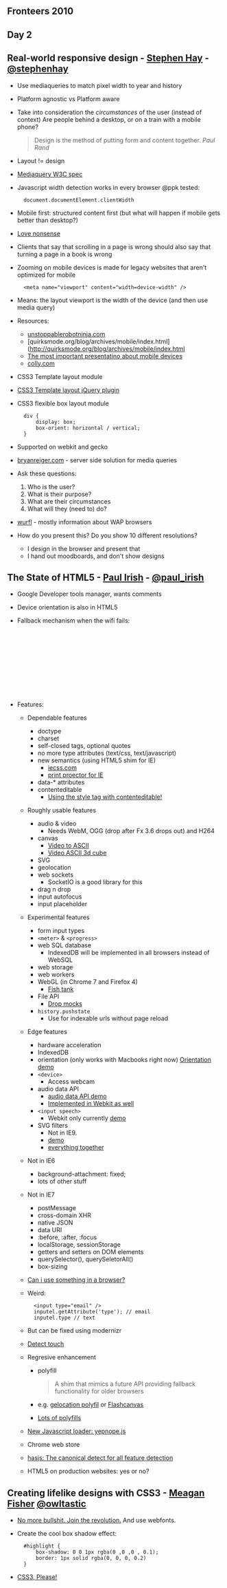 Fronteers 2010
--------------

Day 2
-----

## Real-world responsive design - [Stephen Hay](http://www.the-haystack.com) - [@stephenhay](http://twitter.com/stephenhay)
* Use mediaqueries to match pixel width to year and history
* Platform agnostic vs Platform aware
* Take into consideration the *circumstances* of the user (instead of context)
  Are people behind a desktop, or on a train with a mobile phone?

    > Design is the method of putting form and content together.
    > *Paul Rand*
* Layout != design
* [Mediaquery W3C spec](http://w3.org/TR/css3-mediaqueries)
* Javascript width detection works in every browser @ppk tested:

        document.documentElement.clientWidth

* Mobile first: structured content first (but what will happen if mobile gets better than desktop?)
* [Love nonsense](http://www.lovenonsense.com)
* Clients that say that scrolling in a page is wrong should also say that turning a page in a book is wrong
* Zooming on mobile devices is made for legacy websites that aren't optimized for mobile

        <meta name="viewport" content="width=device-width" />

* Means: the layout viewport is the width of the device (and then use media query)
* Resources:
    * [unstoppablerobotninja.com](http://unstoppablerobotninja.com)
    * [quirksmode.org/blog/archives/mobile/index.html](http://quirksmode.org/blog/archives/mobile/index.html
    * [The most important presentatino about mobile devices](http://slideshare.net/bryanreiger/rethinking-the-mobile-web-by-yiibu)
    * [colly.com](http://colly.com)
* CSS3 Template layout module
* [CSS3 Template layout jQuery plugin](http://code.google.com/p/css-template-layout)
* CSS3 flexible box layout module

        div {
            display: box;
            box-orient: horizontal / vertical;
        }
* Supported on webkit and gecko
* [bryanreiger.com](http://bryanreiger.com) - server side solution for media queries
* Ask these questions:
    1. Who is the user?
    2. What is their purpose?
    3. What are their circumstances
    4. What will they (need to) do?
* [wurfl](http://wurfl.sourceforge.net) - mostly information about WAP browsers
* How do you present this? Do you show 10 different resolutions?
    * I design in the browser and present that
    * I hand out moodboards, and don't show designs

## The State of HTML5 - [Paul Irish](http://paulirish.com/) - [@paul_irish](http://twitter.com/#!/paul_irish)
* Google Developer tools manager, wants comments
* Device orientation is also in HTML5
* Fallback mechanism when the wifi fails:

    <object data="http://">
        <object data="fallbackimage"></object>
    </object>

* Features:
    * Dependable features
        * doctype
        * charset
        * self-closed tags, optional quotes
        * no more type attributes (text/css, text/javascript)
        * new semantics (using HTML5 shim for IE)
            * [iecss.com](http://iecss.com)
            * [print proector for IE](http://www.iecss.com/print-protector)
        * data-* attributes
        * contenteditable
            * [Using the style tag with contenteditable!](http://annevankesteren.nl/test/contenteditable-style.htm)
    * Roughly usable features
        * audio & video
            * Needs WebM, OGG (drop after Fx 3.6 drops out) and H264
        * canvas
            * [Video to ASCII](http://paulirish.com/workvideo2ascii)
            * [Video ASCII 3d cube](http://studio.html5rocks.com/samples/video-cube/index.html)
        * SVG
        * geolocation
        * web sockets
            * SocketIO is a good library for this
        * drag n drop
        * input autofocus
        * input placeholder
    * Experimental features
        * form input types
        * `<meter>` & `<progress>`
        * web SQL database
            * IndexedDB will be implemented in all browsers instead of WebSQL
        * web storage
        * web workers
        * WebGL (in Chrome 7 and Firefox 4)
            * [Fish tank](http://webglsamples.googlecode.com/hg/aquarium/aquarium.html)
        * File API
            * [Drop mocks](http://dropmocks.com)
        * `history.pushstate`
            * Use for indexable urls without page reload
    * Edge features
        * hardware acceleration
        * IndexedDB
        * orientation (only works with Macbooks right now)
            [Orientation demo](http://jsfiddle.net/JTSug/3/show)
        * `<device>`
            * Access webcam
        * audio data API
            * [audio data API demo](http://videos.mozilla.org/serv/blizzard/audio-slideshow)
            * [Implemented in Webkit as well](http://chromium.googlecode.com/svn/trunk/samples/audio/o3d-webgl-samples)
        * `<input speech>`
            * Webkit only currently [demo](http://jsbin.com/icadu4)
        * SVG filters
            * Not in IE9.
            * [demo](http://paulirish.com/work/videooo.xhtml)
            * [everything together](http://code.bocoup.com/audio-data-api/flash-vs-html5)
    * Not in IE6
        * background-attachment: fixed;
        * lots of other stuff
    * Not in IE7
        * postMessage
        * cross-domain XHR
        * native JSON
        * data URI
        * :before, :after, :focus
        * localStorage, sessionStorage
        * getters and setters on DOM elements
        * querySelector(), querySeletorAll()
        * box-sizing
    * [Can i use something in a browser?](http://caniuse.com)
    * Weird:

            <input type="email" />
            inputel.getAttribute('type'); // email
            inputel.type // text

    * But can be fixed using modernizr
    * [Detect touch](http://bit.ly/detecttouch)
    * Regresive enhancement
        * polyfill

            > A shim that mimics a future API providing fallback functionality
            > for older browsers

        * e.g. [gelocation polyfil](http://gist.github.com/36184) or [Flashcanvas](http://flashcanvas.net/docs/canvas-api)
        * [Lots of polyfills](http://github.com/Modernizr/Modernizr/wiki/HTML5-Cross-browser-Polyfills)
    * [New Javascript loader: yepnope.js](http://github.com/SlexAxton/yepnope.js)
    * Chrome web store
    * [hasjs: The canonical detect for all feature detection](http://github.com/phiggins42/has.js/)
    * HTML5 on production websites: yes or no?

## Creating lifelike designs with CSS3 - [Meagan Fisher](http://owltastic.com/) [@owltastic](http://twitter.com/#!/owltastic)
* [No more bullshit. Join the revolution.](http://theleagueofmovabletype.com) And use webfonts.
* Create the cool box shadow effect:

        #highlight {
            box-shadow: 0 0 1px rgba(0 ,0 ,0 , 0.1);
            border: 1px solid rgba(0, 0, 0, 0.2)
        }

* [CSS3, Please!](http://css3please.com/)